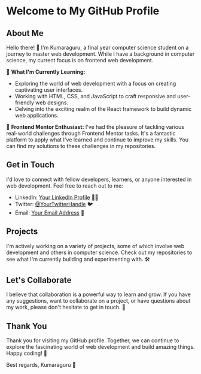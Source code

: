 # Welcome to My GitHub Profile

## About Me

Hello there! :raised_hands: I'm Kumaraguru, a final year computer science student on a journey to master web development. While I have a background in computer science, my current focus is on frontend web development.

🌱 **What I'm Currently Learning:** 
- Exploring the world of web development with a focus on creating captivating user interfaces.
- Working with HTML, CSS, and JavaScript to craft responsive and user-friendly web designs.
- Delving into the exciting realm of the React framework to build dynamic web applications.

🚀 **Frontend Mentor Enthusiast:** 
I've had the pleasure of tackling various real-world challenges through Frontend Mentor tasks. It's a fantastic platform to apply what I've learned and continue to improve my skills. You can find my solutions to these challenges in my repositories.

## Get in Touch

I'd love to connect with fellow developers, learners, or anyone interested in web development. Feel free to reach out to me:

- LinkedIn: [Your LinkedIn Profile](https://www.linkedin.com/in/your-profile) 👨‍💼
- Twitter: [@YourTwitterHandle](https://twitter.com/yourtwitterhandle) 🐦
- Email: [Your Email Address](mailto:youremail@example.com) 📧

## Projects

I'm actively working on a variety of projects, some of which involve web development and others in computer science. Check out my repositories to see what I'm currently building and experimenting with. 🛠️

## Let's Collaborate

I believe that collaboration is a powerful way to learn and grow. If you have any suggestions, want to collaborate on a project, or have questions about my work, please don't hesitate to get in touch. 🤝

## Thank You

Thank you for visiting my GitHub profile. Together, we can continue to explore the fascinating world of web development and build amazing things. Happy coding! 🚗

Best regards,
Kumaraguru 🚀
